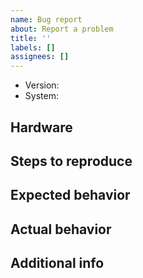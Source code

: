 ```yaml
---
name: Bug report
about: Report a problem
title: ''
labels: []
assignees: []
---
```


- Version: <!-- e.g.: 0.2.3, fa7abc6da3c9 -->
- System: <!-- e.g.: ThinkPad T420, QEMU -->

<!-- Briefly describe the problem. -->

## Hardware

<!-- Provide information about your hardware or VM configuration. -->

## Steps to reproduce

<!-- Provide a list of steps to reproduce the issue. -->

## Expected behavior

<!-- Describe what you think should happen. -->

## Actual behavior

<!-- Describe what actually happens. -->

## Additional info

<!-- Any extra info you think may be relevant. -->
